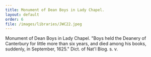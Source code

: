 ```yaml
---
title: Monument of Dean Boys in Lady Chapel.
layout: default
order: 6
file: /images/libraries/JWC22.jpeg
---
```

Monument of Dean Boys in Lady Chapel. "Boys held the Deanery of Canterbury for little more than six years, and died among his books, suddenly,  in September, 1625."
Dict. of Nat'l Biog. s. v.
